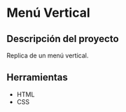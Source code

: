Menú Vertical
=========================
Descripción del proyecto
------------------------
Replica de un menú vertical.

Herramientas
------------
* HTML
* CSS
